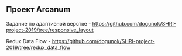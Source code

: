 <h2>Проект Arcanum</h2>

Задание по адаптивной верстке - https://github.com/dogunok/SHRI-project-2019/tree/responsive_layout  <br>

Redux Data Flow - https://github.com/dogunok/SHRI-project-2019/tree/redux_data_flow  <br>
